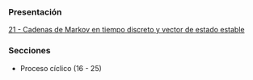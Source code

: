 ### Presentación

[21 - Cadenas de Markov en tiempo discreto y vector de estado estable](https://www.overleaf.com/project/5e67c2adfc73c300011e7f95)

### Secciones
- Proceso cíclico (16 - 25)